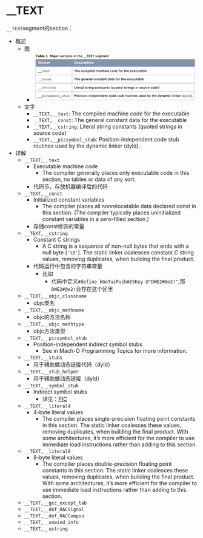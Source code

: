 # __TEXT

`__TEXT`segment的section：

* 概述
  * 图
    * ![macho_segment_text_section](../../../assets/img/macho_segment_text_section.png)
  * 文字
    * `__TEXT,__text`: The compiled machine code for the executable
    * `__TEXT,__const`: The general constant data for the executable
    * `__TEXT,__cstring`: Literal string constants (quoted strings in source code)
    * `__TEXT,__picsymbol_stub`: Position-independent code stub routines used by the dynamic linker (dyld).
* 详解
  * `__TEXT,__text`
    * Executable machine code
      * The compiler generally places only executable code in this section, no tables or data of any sort.
    * 代码节，存放机器编译后的代码
  * `__TEXT,__const`
    * Initialized constant variables
      * The compiler places all nonrelocatable data declared const in this section. (The compiler typically places uninitialized constant variables in a zero-filled section.)
    * 存储const修饰的常量
  * `__TEXT,__cstring`
    * Constant C strings
      * A C string is a sequence of non-null bytes that ends with a null byte (`'\0'`). The static linker coalesces constant C string values, removing duplicates, when building the final product.
    * 代码运行中包含的字符串常量
      * 比如
        * 代码中定义`#define kGeTuiPushAESKey @"DWE2#@e2!"`,那`DWE2#@e2!`会存在这个区里
  * `__TEXT,__objc_classname`
    * objc类名
  * `__TEXT,__objc_methname`
    * objc的方法名称
  * `__TEXT,__objc_methtype`
    * objc方法类型
  * `__TEXT,__picsymbol_stub`
    * Position-independent indirect symbol stubs
      * See  in Mach-O Programming Topics for more information.
  * `__TEXT,__stubs`
    * 用于辅助做动态链接代码（dyld）
  * `__TEXT,__stub_helper`
    * 用于辅助做动态链接（dyld）
  * `__TEXT,__symbol_stub`
    * Indirect symbol stubs
      * 详见：[PIC](../../../macho_overview/background/pic.md)
  * `__TEXT,__literal4`
    * 4-byte literal values
      * The compiler places single-precision floating point constants in this section. The static linker coalesces these values, removing duplicates, when building the final product. With some architectures, it’s more efficient for the compiler to use immediate load instructions rather than adding to this section.
  * `__TEXT,__literal8`
    * 8-byte literal values
      * The compiler places double-precision floating point constants in this section. The static linker coalesces these values, removing duplicates, when building the final product. With some architectures, it’s more efficient for the compiler to use immediate load instructions rather than adding to this section.
  * `__TEXT,__gcc_except_tab`
  * `__TEXT,__dof_RACSignal`
  * `__TEXT,__dof_RACCompou`
  * `__TEXT,__unwind_info`
  * `__TEXT,__ustring`
